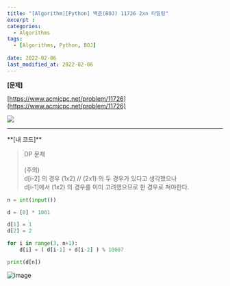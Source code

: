 ```yaml
---
title: "[Algorithm][Python] 백준(BOJ) 11726 2xn 타일링"
excerpt : 
categories:
  - Algorithms
tags:
  - [Algorithms, Python, BOJ]
  
date: 2022-02-06
last_modified_at: 2022-02-06
---
```


**[문제]**

[https://www.acmicpc.net/problem/11726](https://www.acmicpc.net/problem/11726)

<img src="https://user-images.githubusercontent.com/31675698/152671725-a59334ae-bace-4fdf-bce2-8afcad9f2843.png">


<hr>
**[내 코드]**


>DP 문제<br/><br/>
>(주의) <br/>d[i-2] 의 경우 (1x2) // (2x1) 의 두 경우가 있다고 생각했으나 <br/>d[i-1]에서 (1x2) 의 경우를 이미 고려했으므로 한 경우로 쳐야한다.


```python
n = int(input())

d = [0] * 1001

d[1] = 1
d[2] = 2

for i in range(3, n+1):
    d[i] = ( d[i-1] + d[i-2] ) % 10007

print(d[n])
```

![image](https://user-images.githubusercontent.com/31675698/152672056-8aa8ea42-8e48-4577-bff3-b563694f18f8.png)

